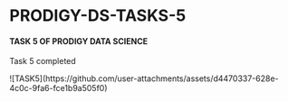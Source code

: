 <h1> PRODIGY-DS-TASKS-5</h1>
<h4>TASK 5 OF PRODIGY DATA SCIENCE</h4>
<p>Task 5 completed </p>
![TASK5](https://github.com/user-attachments/assets/d4470337-628e-4c0c-9fa6-fce1b9a505f0)
